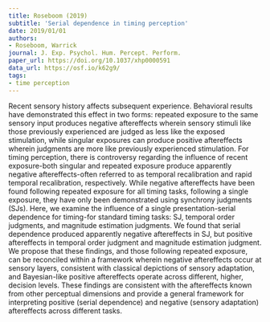 ```yaml
---
title: Roseboom (2019)
subtitle: 'Serial dependence in timing perception'
date: 2019/01/01
authors:
- Roseboom, Warrick
journal: J. Exp. Psychol. Hum. Percept. Perform.
paper_url: https://doi.org/10.1037/xhp0000591
data_url: https://osf.io/k62g9/
tags:
- time perception
---
```


Recent sensory history affects subsequent experience. Behavioral results have demonstrated this effect in two forms: repeated exposure to the same sensory input produces negative aftereffects wherein sensory stimuli like those previously experienced are judged as less like the exposed stimulation, while singular exposures can produce positive aftereffects wherein judgments are more like previously experienced stimulation. For timing perception, there is controversy regarding the influence of recent exposure-both singular and repeated exposure produce apparently negative aftereffects-often referred to as temporal recalibration and rapid temporal recalibration, respectively. While negative aftereffects have been found following repeated exposure for all timing tasks, following a single exposure, they have only been demonstrated using synchrony judgments (SJs). Here, we examine the influence of a single presentation-serial dependence for timing-for standard timing tasks: SJ, temporal order judgments, and magnitude estimation judgments. We found that serial dependence produced apparently negative aftereffects in SJ, but positive aftereffects in temporal order judgment and magnitude estimation judgment. We propose that these findings, and those following repeated exposure, can be reconciled within a framework wherein negative aftereffects occur at sensory layers, consistent with classical depictions of sensory adaptation, and Bayesian-like positive aftereffects operate across different, higher, decision levels. These findings are consistent with the aftereffects known from other perceptual dimensions and provide a general framework for interpreting positive (serial dependence) and negative (sensory adaptation) aftereffects across different tasks.
